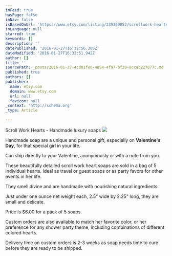 ```yaml
---
inFeed: true
hasPage: false
inNav: false
isBasedOnUrl: 'https://www.etsy.com/listing/239369852/scrollwork-hearts-handmade-soaps-for?ref=shop_home_active_10'
inLanguage: null
starred: true
keywords: []
description: ''
datePublished: '2016-01-27T16:32:56.305Z'
dateModified: '2016-01-27T16:32:51.942Z'
author: []
title: ''
sourcePath: _posts/2016-01-27-4cd01fe6-4854-4f97-bf29-8ccab227877c.md
published: true
authors: []
publisher:
  name: etsy.com
  domain: www.etsy.com
  url: null
  favicon: null
_context: 'http://schema.org'
_type: Article

---
```

Scroll Work Hearts - Handmade luxury soaps ![](https://img1.etsystatic.com/069/0/11348819/il_570xN.806903281_p9ix.jpg)

Handmade soap are a unique and personal gift, especially on **Valentine's Day**, for that special girl in your life.

Can ship directly to your Valentine, anonymously or with a note from you.

These beautifully detailed scroll work heart soaps are sold in a bag of 5 individual hearts. Ideal as travel or guest soaps or as party favors for other events in her life.

They smell divine and are handmade with nourishing natural ingredients.

Just under one ounce net weight each, 2.5" wide by 2.25" long, they are small and delicate. 

Price is $6.00 for a pack of 5 soaps.

Custom orders are also available to match her favorite color, or her preference for any shower party theme, including combinations of different colored hearts.

Delivery time on custom orders is 2-3 weeks as soap needs time to cure before they are ready to be shipped.